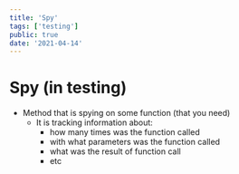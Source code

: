 ```yaml
---
title: 'Spy'
tags: ['testing']
public: true
date: '2021-04-14'
---
```


# Spy (in testing)


- Method that is spying on some function (that you need)
	- It is tracking information about:
		- how many times was the function called
		- with what parameters  was the function called
		- what was the result of function call
		- etc